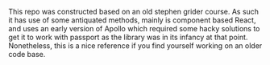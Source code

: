 This repo was constructed based on an old stephen grider course. As such it has use of some antiquated methods, mainly is component based React, and uses an early version of Apollo which required some hacky solutions to get it to work with passport as the library was in its infancy at that point. Nonetheless, this is a nice reference if you find yourself working on an older code base. 
